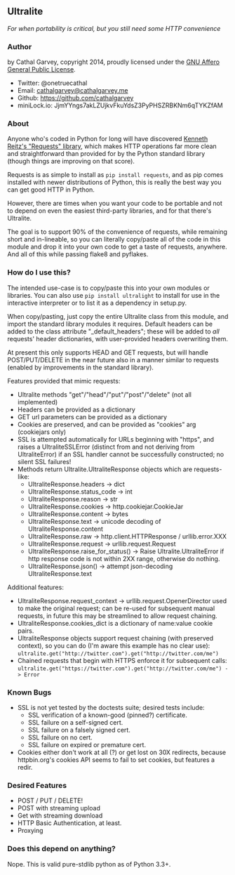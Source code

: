 
## Ultralite
*For when portability is critical, but you still need some HTTP convenience*

### Author
by Cathal Garvey, copyright 2014, proudly licensed under the
[GNU Affero General Public License](https://www.gnu.org/licenses/agpl-3.0.txt).

* Twitter: @onetruecathal
* Email: cathalgarvey@cathalgarvey.me
* Github: https://github.com/cathalgarvey
* miniLock.io: JjmYYngs7akLZUjkvFkuYdsZ3PyPHSZRBKNm6qTYKZfAM

### About
Anyone who's coded in Python for long will have discovered [Kenneth Reitz's
"Requests" library](http://docs.python-requests.org/en/latest/), which makes
HTTP operations far more clean and straightforward than provided for by the
Python standard library (though things are improving on that score).

Requests is as simple to install as `pip install requests`, and as pip comes
installed with newer distributions of Python, this is really the best way you
can get good HTTP in Python.

However, there are times when you want your code to be portable and not to
depend on even the easiest third-party libraries, and for that there's
Ultralite.

The goal is to support 90% of the convenience of requests, while remaining
short and in-lineable, so you can literally copy/paste all of the code in this
module and drop it into your own code to get a taste of requests, anywhere.
And all of this while passing flake8 and pyflakes.

### How do I use this?
The intended use-case is to copy/paste this into your own modules or libraries.
You can also use `pip install ultralight` to install for use in the interactive
interpreter or to list it as a dependency in setup.py.

When copy/pasting, just copy the entire Ultralite class from this module, and
import the standard library modules it requires. Default headers can be added
to the class attribute "_default_headers"; these will be added to *all*
requests' header dictionaries, with user-provided headers overwriting them.

At present this only supports HEAD and GET requests, but will handle
POST/PUT/DELETE in the near future also in a manner similar to requests
(enabled by improvements in the standard library).

Features provided that mimic requests:

* Ultralite methods "get"/"head"/"put"/"post"/"delete" (not all implemented)
* Headers can be provided as a dictionary
* GET url parameters can be provided as a dictionary
* Cookies are preserved, and can be provided as "cookies" arg (cookiejars only)
* SSL is attempted automatically for URLs beginning with "https", and raises
  a UltraliteSSLError (distinct from and not deriving from UltraliteError)
  if an SSL handler cannot be successfully constructed; no silent SSL failures!
* Methods return Ultralite.UltraliteResponse objects which are requests-like:
    - UltraliteResponse.headers -> dict
    - UltraliteResponse.status_code -> int
    - UltraliteResponse.reason -> str
    - UltraliteResponse.cookies -> http.cookiejar.CookieJar
    - UltraliteResponse.content -> bytes
    - UltraliteResponse.text -> unicode decoding of UltraliteResponse.content
    - UltraliteResponse.raw -> http.client.HTTPResponse / urllib.error.XXX
    - UltraliteResponse.request -> urllib.request.Request
    - UltraliteResponse.raise_for_status() -> Raise Ultralite.UltraliteError if
      http response code is not within 2XX range, otherwise do nothing.
    - UltraliteResponse.json() -> attempt json-decoding UltraliteResponse.text

Additional features:
* UltraliteResponse.request_context -> urllib.request.OpenerDirector used to
  make the original request; can be re-used for subsequent manual requests,
  in future this may be streamlined to allow request chaining.
* UltraliteResponse.cookies_dict is a dictionary of name:value cookie pairs.
* UltraliteResponse objects support request chaining (with preserved context),
  so you can do (I'm aware this example has no clear use):
  `ultralite.get("http://twitter.com").get("http://twitter.com/me")`
* Chained requests that begin with HTTPS enforce it for subsequent calls:
  `ultralite.get("https://twitter.com").get("http://twitter.com/me") -> Error`

### Known Bugs
* SSL is not yet tested by the doctests suite; desired tests include:
    - SSL verification of a known-good (pinned?) certificate.
    - SSL failure on a self-signed cert.
    - SSL failure on a falsely signed cert.
    - SSL failure on no cert.
    - SSL failure on expired or premature cert.
* Cookies either don't work at all (?) or get lost on 30X redirects, because
  httpbin.org's cookies API seems to fail to set cookies, but features a redir.

### Desired Features
* POST / PUT / DELETE!
* POST with streaming upload
* Get with streaming download
* HTTP Basic Authentication, at least.
* Proxying

### Does this depend on anything?
Nope. This is valid pure-stdlib python as of Python 3.3+.

